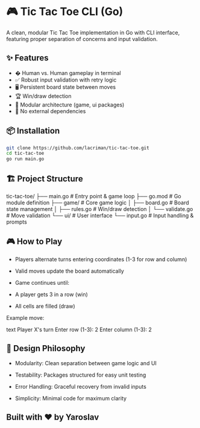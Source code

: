 # 🎮 Tic Tac Toe CLI (Go)

A clean, modular Tic Tac Toe implementation in Go with CLI interface, featuring proper separation of concerns and input validation.

## ✨ Features

- � Human vs. Human gameplay in terminal
- ✅ Robust input validation with retry logic
- 🖥️ Persistent board state between moves
- 🏆 Win/draw detection
- 🧩 Modular architecture (game, ui packages)
- 🚫 No external dependencies

## 📦 Installation

```bash
git clone https://github.com/lacriman/tic-tac-toe.git
cd tic-tac-toe
go run main.go 
```



## 🏗️ Project Structure

tic-tac-toe/
├── main.go            # Entry point & game loop
├── go.mod             # Go module definition
├── game/              # Core game logic
│   ├── board.go       # Board state management
│   ├── rules.go       # Win/draw detection
│   └── validate.go    # Move validation
└── ui/                # User interface
    └── input.go       # Input handling & prompts



## 🎮 How to Play

- Players alternate turns entering coordinates (1-3 for row and column)

- Valid moves update the board automatically

- Game continues until:

- A player gets 3 in a row (win)

- All cells are filled (draw)

Example move:

text
Player X's turn
Enter row (1-3): 2
Enter column (1-3): 2



## 🧠 Design Philosophy

- Modularity: Clean separation between game logic and UI

- Testability: Packages structured for easy unit testing

- Error Handling: Graceful recovery from invalid inputs

- Simplicity: Minimal code for maximum clarity



## Built with ❤️ by Yaroslav